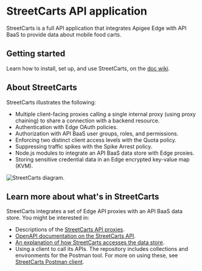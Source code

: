 # StreetCarts API application

StreetCarts is a full API application that integrates Apigee Edge with API BaaS to provide data about mobile food carts.

## Getting started

Learn how to install, set up, and use StreetCarts, on the [doc wiki](https://github.com/apigee/streetcarts/wiki).

## About StreetCarts

StreetCarts illustrates the following:

* Multiple client-facing proxies calling a single internal proxy (using proxy chaining) to share a connection with a backend resource.
* Authentication with Edge OAuth policies.
* Authorization with API BaaS user groups, roles, and permissions.
* Enforcing two distinct client access levels with the Quota policy.
* Suppressing traffic spikes with the Spike Arrest policy.
* Node.js modules to integrate an API BaaS data store with Edge proxies.
* Storing sensitive credential data in an Edge encrypted key-value map (KVM).

![StreetCarts diagram](https://github.com/apigee/streetcarts/blob/master/streetcarts-diagram.png).


## Learn more about what's in StreetCarts

StreetCarts integrates a set of Edge API proxies with an API BaaS data store. You might be interested in:

* Descriptions of the [StreetCarts API proxies](https://github.com/apigee/streetcarts/tree/master/streetcarts/proxies/src/gateway).
* [OpenAPI documentation on the StreetCarts API](https://github.com/apigee/streetcarts/tree/master/streetcarts/specs/openapi).
* [An explanation of how StreetCarts accesses the data store](https://github.com/apigee/streetcarts/tree/master/streetcarts/proxies/src/gateway/data-manager).
* Using a client to call its APIs. The repository includes collections and environments for the Postman tool. For more on using these, see [StreetCarts Postman client](https://github.com/apigee/streetcarts/tree/master/streetcarts/clients/postman).

